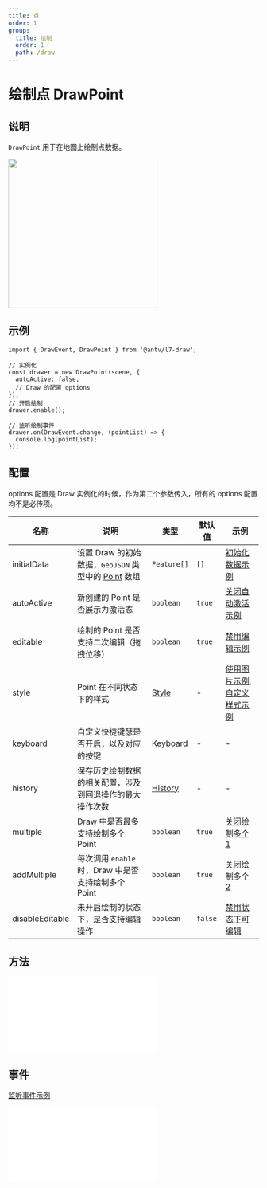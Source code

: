 ```yaml
---
title: 点
order: 1
group:
  title: 绘制
  order: 1
  path: /draw
---
```


# 绘制点 DrawPoint

## 说明

`DrawPoint` 用于在地图上绘制点数据。

<img src="https://gw.alipayobjects.com/mdn/rms_2591f5/afts/img/A*dGjSSLNam8gAAAAAAAAAAAAAARQnAQ" width="300" />

## 示例

```tsx | pure
import { DrawEvent, DrawPoint } from '@antv/l7-draw';

// 实例化
const drawer = new DrawPoint(scene, {
  autoActive: false,
  // Draw 的配置 options
});
// 开启绘制
drawer.enable();

// 监听绘制事件
drawer.on(DrawEvent.change, (pointList) => {
  console.log(pointList);
});
```

## 配置

options 配置是 Draw 实例化的时候，作为第二个参数传入，所有的 options 配置均不是必传项。

| 名称            | 说明                                                                                                               | 类型                                  | 默认值  | 示例                                                                         |
| --------------- | ------------------------------------------------------------------------------------------------------------------ | ------------------------------------- | ------- | ---------------------------------------------------------------------------- |
| initialData     | 设置 Draw 的初始数据，`GeoJSON` 类型中的 [Point](https://datatracker.ietf.org/doc/html/rfc7946#section-3.1.2) 数组 | `Feature[]`                           | `[]`    | [初始化数据示例](/example/point/init-data)                                   |
| autoActive       | 新创建的 Point 是否展示为激活态                                                                                    | `boolean`                             | `true`  | [关闭自动激活示例](/example/point/auto-focus)                                |
| editable        | 绘制的 Point 是否支持二次编辑（拖拽位移）                                                                          | `boolean`                             | `true`  | [禁用编辑示例](/example/point/editable)                                      |
| style           | Point 在不同状态下的样式                                                                                           | [Style](/docs/super/style#配置)       | -       | [使用图片示例](/example/point/image), [自定义样式示例](/example/point/style) |
| keyboard        | 自定义快捷键瑟是否开启，以及对应的按键                                                                             | [Keyboard](/docs/super/keyboard#配置) | -       | -                                                                            |
| history         | 保存历史绘制数据的相关配置，涉及到回退操作的最大操作次数                                                           | [History](/docs/super/history#配置)   | -       | -                                                                            |
| multiple        | Draw 中是否最多支持绘制多个 Point                                                                                  | `boolean`                             | `true`  | [关闭绘制多个 1](/example/point/multiple#始终最多绘制一个)                   |
| addMultiple     | 每次调用 `enable` 时，Draw 中是否支持绘制多个 Point                                                                | `boolean`                             | `true`  | [关闭绘制多个 2](/example/point/multiple#单次-enable-最多绘制一个)           |
| disableEditable | 未开启绘制的状态下，是否支持编辑操作                                                                               | `boolean`                             | `false` | [禁用状态下可编辑](/example/point/disable-editable)                          |

## 方法

<embed src="../method.md"></embed>

## 事件

[监听事件示例](/example/point/event)

<embed src="../pointEvent.md"></embed>
